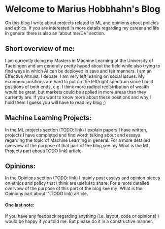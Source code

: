 # Welcome to Marius Hobbhahn's Blog

On this blog I write about projects related to ML and opinions about policies and ethics. If you are interested in more details regarding my career and life in general there is also an 'about me/CV' section. 

## Short overview of me: 
I am currently doing my Masters in Machine Learning at the University of Tuebingen and am generally pretty hyped about the field while also trying to find ways in which AI can be deployed in save and fair manners. I am an Effective Altruist. I debate. I am very left leaning on social issues. My economic positions are hard to put on the left/right spectrum since I hold positions of both ends, e.g. I think more radical redistribution of wealth would be great, but markets could be applied in more areas than they currently are. If you want to know more about these positions and why I hold them I guess you will have to read my blog ;)

## Machine Learning Projects: 
In the ML projects section (TODO: link) I explain papers I have written, projects I have completed and find worth talking about and essays regarding the topic of Machine Learning in general. For a more detailed overview of the purpose of that part of the blog see my What is the ML Projects part about(TODO link) article.

## Opinions:
In the Opinions section (TODO: link) I mainly post essays and opinion pieces on ethics and policy that I think are useful to share. For a more detailed overview of the purpose of this part of the blog see my 'What is the Opinions part about' '(TODO link) article.

#### One last note:
If you have any feedback regarding anything (i.e. layout, code or opinions) I would be happy if you told me. But please do it in a constructive manner. 
